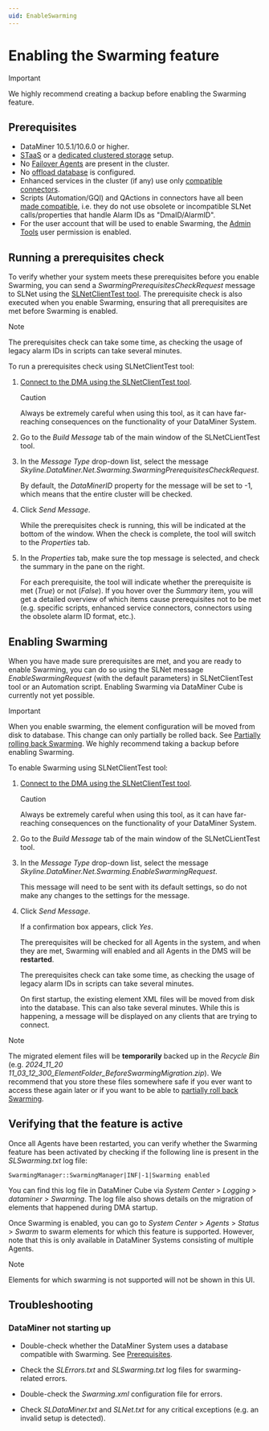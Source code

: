 ```yaml
---
uid: EnableSwarming
---
```


# Enabling the Swarming feature

> [!IMPORTANT]
> We highly recommend creating a backup before enabling the Swarming feature.

## Prerequisites

- DataMiner 10.5.1/10.6.0 or higher.
- [STaaS](xref:STaaS) or a [dedicated clustered storage](xref:Configuring_dedicated_clustered_storage) setup.
- No [Failover Agents](xref:About_DMA_Failover) are present in the cluster.
- No [offload database](xref:Offload_database) is configured.
- Enhanced services in the cluster (if any) use only [compatible connectors](xref:SwarmingPrepare).
- Scripts (Automation/GQI) and QActions in connectors have all been [made compatible](xref:SwarmingPrepare), i.e. they do not use obsolete or incompatible SLNet calls/properties that handle Alarm IDs as "DmaID/AlarmID".
- For the user account that will be used to enable Swarming, the [Admin Tools](xref:DataMiner_user_permissions#modules--system-configuration--tools--admin-tools) user permission is enabled.

## Running a prerequisites check

To verify whether your system meets these prerequisites before you enable Swarming, you can send a *SwarmingPrerequisitesCheckRequest* message to SLNet using the [SLNetClientTest tool](xref:SLNetClientTest_tool). The prerequisite check is also executed when you enable Swarming, ensuring that all prerequisites are met before Swarming is enabled.

> [!NOTE]
> The prerequisites check can take some time, as checking the usage of legacy alarm IDs in scripts can take several minutes.

To run a prerequisites check using SLNetClientTest tool:

1. [Connect to the DMA using the SLNetClientTest tool](xref:Connecting_to_a_DMA_with_the_SLNetClientTest_tool).

   > [!CAUTION]
   > Always be extremely careful when using this tool, as it can have far-reaching consequences on the functionality of your DataMiner System.

1. Go to the *Build Message* tab of the main window of the SLNetCLientTest tool.

1. In the *Message Type* drop-down list, select the message *Skyline.DataMiner.Net.Swarming.SwarmingPrerequisitesCheckRequest*.

   By default, the *DataMinerID* property for the message will be set to -1, which means that the entire cluster will be checked.

1. Click *Send Message*.

   While the prerequisites check is running, this will be indicated at the bottom of the window. When the check is complete, the tool will switch to the *Properties* tab.

1. In the *Properties* tab, make sure the top message is selected, and check the summary in the pane on the right.

   For each prerequisite, the tool will indicate whether the prerequisite is met (*True*) or not (*False*). If you hover over the *Summary* item, you will get a detailed overview of which items cause prerequisites not to be met (e.g. specific scripts, enhanced service connectors, connectors using the obsolete alarm ID format, etc.).

## Enabling Swarming

When you have made sure prerequisites are met, and you are ready to enable Swarming, you can do so using the SLNet message *EnableSwarmingRequest* (with the default parameters) in SLNetClientTest tool or an Automation script. Enabling Swarming via DataMiner Cube is currently not yet possible.

> [!IMPORTANT]
> When you enable swarming, the element configuration will be moved from disk to database. This change can only partially be rolled back. See [Partially rolling back Swarming](xref:SwarmingRollback). We highly recommend taking a backup before enabling Swarming.

To enable Swarming using SLNetClientTest tool:

1. [Connect to the DMA using the SLNetClientTest tool](xref:Connecting_to_a_DMA_with_the_SLNetClientTest_tool).

   > [!CAUTION]
   > Always be extremely careful when using this tool, as it can have far-reaching consequences on the functionality of your DataMiner System.

1. Go to the *Build Message* tab of the main window of the SLNetCLientTest tool.

1. In the *Message Type* drop-down list, select the message *Skyline.DataMiner.Net.Swarming.EnableSwarmingRequest*.

   This message will need to be sent with its default settings, so do not make any changes to the settings for the message.

1. Click *Send Message*.

   If a confirmation box appears, click *Yes*.

   The prerequisites will be checked for all Agents in the system, and when they are met, Swarming will enabled and all Agents in the DMS will be **restarted**.

   The prerequisites check can take some time, as checking the usage of legacy alarm IDs in scripts can take several minutes.

   On first startup, the existing element XML files will be moved from disk into the database. This can also take several minutes. While this is happening, a message will be displayed on any clients that are trying to connect.

> [!NOTE]
> The migrated element files will be **temporarily** backed up in the *Recycle Bin* (e.g. *2024_11_20 11_03_12_300_ElementFolder_BeforeSwarmingMigration.zip*). We recommend that you store these files somewhere safe if you ever want to access these again later or if you want to be able to [partially roll back Swarming](wref:SwarmingRollback).

## Verifying that the feature is active

Once all Agents have been restarted, you can verify whether the Swarming feature has been activated by checking if the following line is present in the *SLSwarming.txt* log file:

`SwarmingManager::SwarmingManager|INF|-1|Swarming enabled`

You can find this log file in DataMiner Cube via *System Center* > *Logging* > *dataminer* > *Swarming*. The log file also shows details on the migration of elements that happened during DMA startup.

Once Swarming is enabled, you can go to *System Center* > *Agents* > *Status* > *Swarm* to swarm elements for which this feature is supported. However, note that this is only available in DataMiner Systems consisting of multiple Agents.

> [!NOTE]
> Elements for which swarming is not supported will not be shown in this UI.

## Troubleshooting

### DataMiner not starting up

- Double-check whether the DataMiner System uses a database compatible with Swarming. See [Prerequisites](#prerequisites).

- Check the *SLErrors.txt* and *SLSwarming.txt* log files for swarming-related errors.

- Double-check the *Swarming.xml* configuration file for errors.

- Check *SLDataMiner.txt* and *SLNet.txt* for any critical exceptions (e.g. an invalid setup is detected).
